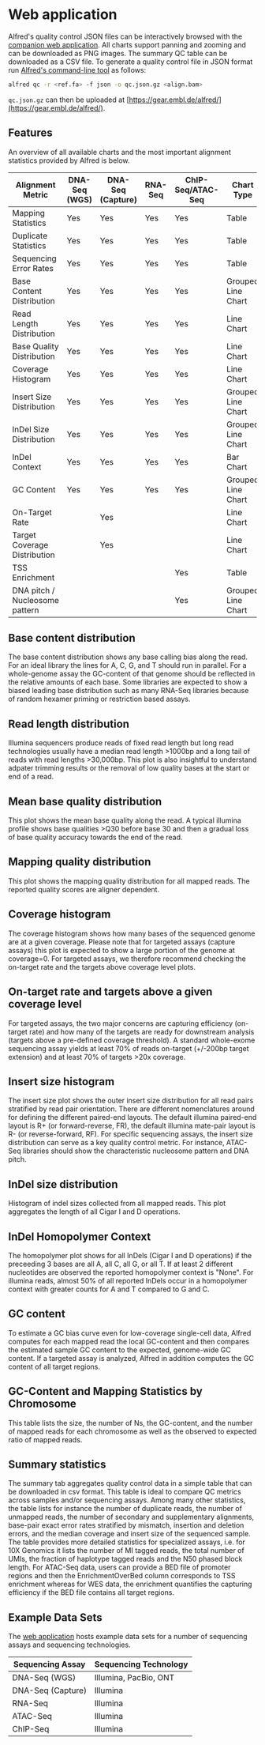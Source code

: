# Web application

Alfred's quality control JSON files can be interactively browsed with the [companion web application](https://gear.embl.de/alfred). All charts support panning and zooming and can be downloaded as PNG images.
The summary QC table can be downloaded as a CSV file.
To generate a quality control file in JSON format run
[Alfred's command-line tool](/cli/) as follows:

```bash
alfred qc -r <ref.fa> -f json -o qc.json.gz <align.bam>
```

`qc.json.gz` can then be uploaded at [https://gear.embl.de/alfred/](https://gear.embl.de/alfred/).

## Features

An overview of all available charts and the most important alignment statistics provided by Alfred is below.

| Alignment Metric               | DNA-Seq (WGS) | DNA-Seq (Capture) | RNA-Seq | ChIP-Seq/ATAC-Seq | Chart Type         |
| ------------------------------ | ------------- | ----------------- | ------- | ----------------- | ------------------ |
| Mapping Statistics             | Yes           | Yes               | Yes     | Yes               | Table              |
| Duplicate Statistics           | Yes           | Yes               | Yes     | Yes               | Table              |
| Sequencing Error Rates         | Yes           | Yes               | Yes     | Yes               | Table              |
| Base Content Distribution      | Yes           | Yes               | Yes     | Yes               | Grouped Line Chart |
| Read Length Distribution       | Yes           | Yes               | Yes     | Yes               | Line Chart         |
| Base Quality Distribution      | Yes           | Yes               | Yes     | Yes               | Line Chart         |
| Coverage Histogram             | Yes           | Yes               | Yes     | Yes               | Line Chart         |
| Insert Size Distribution       | Yes           | Yes               | Yes     | Yes               | Grouped Line Chart |
| InDel Size Distribution        | Yes           | Yes               | Yes     | Yes               | Grouped Line Chart |
| InDel Context                  | Yes           | Yes               | Yes     | Yes               | Bar Chart          |
| GC Content                     | Yes           | Yes               | Yes     | Yes               | Grouped Line Chart |
| On-Target Rate                 |               | Yes               |         |                   | Line Chart         |
| Target Coverage Distribution   |               | Yes               |         |                   | Line Chart         |
| TSS Enrichment                 |               |                   |         | Yes               | Table              |
| DNA pitch / Nucleosome pattern |               |                   |         | Yes               | Grouped Line Chart |

## Base content distribution

The base content distribution shows any base calling bias along the read. For an ideal library the lines for A, C, G, and T should run in parallel. For a whole-genome assay the GC-content of that genome should be reflected in the relative amounts of each base. Some libraries are expected to show a biased leading base distribution such as many RNA-Seq libraries because of random hexamer priming or restriction based assays.

## Read length distribution

Illumina sequencers produce reads of fixed read length but long read technologies usually have a median read length >1000bp and a long tail of reads with read lengths >30,000bp. This plot is also insightful to understand adpater trimming results or the removal of low quality bases at the start or end of a read.

## Mean base quality distribution

This plot shows the mean base quality along the read. A typical illumina profile shows base qualities >Q30 before base 30 and then a gradual loss of base quality accuracy towards the end of the read.

## Mapping quality distribution

This plot shows the mapping quality distribution for all mapped reads. The reported quality scores are aligner dependent.

## Coverage histogram

The coverage histogram shows how many bases of the sequenced genome are at a given coverage. Please note that for targeted assays (capture assays) this plot is expected to show a large portion of the genome at coverage=0. For targeted assays, we therefore recommend checking the on-target rate and the targets above coverage level plots.

## On-target rate and targets above a given coverage level

For targeted assays, the two major concerns are capturing efficiency (on-target rate) and how many of the targets are ready for downstream analysis (targets above a pre-defined coverage threshold). A standard whole-exome sequencing assay yields at least 70% of reads on-target (+/-200bp target extension) and at least 70% of targets >20x coverage.

## Insert size histogram

The insert size plot shows the outer insert size distribution for all read pairs stratified by read pair orientation. There are different nomenclatures around for defining the different paired-end layouts. The default illumina paired-end layout is R+ (or forward-reverse, FR), the default illumina mate-pair layout is R- (or reverse-forward, RF). For specific sequencing assays, the insert size distribution can serve as a key quality control metric. For instance, ATAC-Seq libraries should show the characteristic nucleosome pattern and DNA pitch.

## InDel size distribution

Histogram of indel sizes collected from all mapped reads. This plot aggregates the length of all Cigar I and D operations.

## InDel Homopolymer Context

The homopolymer plot shows for all InDels (Cigar I and D operations) if the preceeding 3 bases are all A, all C, all G, or all T. If at least 2 different nucleotides are observed the reported homopolymer context is "None". For illumina reads, almost 50% of all reported InDels occur in a homopolymer context with greater counts for A and T compared to G and C.

## GC content

To estimate a GC bias curve even for low-coverage single-cell data, Alfred computes for each mapped read the local GC-content and then compares the estimated sample GC content to the expected, genome-wide GC content. If a targeted assay is analyzed, Alfred in addition computes the GC content of all target regions.

## GC-Content and Mapping Statistics by Chromosome

This table lists the size, the number of Ns, the GC-content, and the number of mapped reads for each chromosome as well as the observed to expected ratio of mapped reads.

## Summary statistics

The summary tab aggregates quality control data in a simple table that can be downloaded in csv format. This table is ideal to compare QC metrics across samples and/or sequencing assays. Among many other statistics, the table lists for instance the number of duplicate reads, the number of unmapped reads, the number of secondary and supplementary alignments, base-pair exact error rates stratified by mismatch, insertion and deletion errors, and the median coverage and insert size of the sequenced sample. The table provides more detailed statistics for specialized assays, i.e. for 10X Genomics it lists the number of MI tagged reads, the total number of UMIs, the fraction of haplotype tagged reads and the N50 phased block length. For ATAC-Seq data, users can provide a BED file of promoter regions and then the EnrichmentOverBed column corresponds to TSS enrichment whereas for WES data, the enrichment quantifies the capturing efficiency if the BED file contains all target regions.

## Example Data Sets

The [web application](https://gear.embl.de/alfred) hosts example data sets for a number of sequencing assays and sequencing technologies.

| Sequencing Assay  | Sequencing Technology |
| ----------------- | --------------------- |
| DNA-Seq (WGS)     | Illumina, PacBio, ONT |
| DNA-Seq (Capture) | Illumina              |
| RNA-Seq           | Illumina              |
| ATAC-Seq          | Illumina              |
| ChIP-Seq          | Illumina              |
